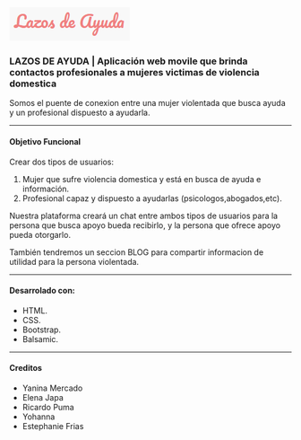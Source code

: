 ![Con titulo](assets/images/logo.png "titulo")
### LAZOS DE AYUDA | Aplicación web movile que brinda contactos profesionales a mujeres victimas de violencia domestica

Somos el puente de conexion entre una mujer violentada que busca ayuda y un profesional dispuesto a ayudarla.
___
#### Objetivo Funcional
Crear dos tipos de usuarios:
1. Mujer que sufre violencia domestica y está en busca de ayuda e información.
2. Profesional capaz y dispuesto a ayudarlas (psicologos,abogados,etc).

Nuestra plataforma creará un chat entre ambos tipos de usuarios para la persona que busca apoyo bueda recibirlo, y la persona que ofrece apoyo pueda otorgarlo.

También tendremos un seccion BLOG para compartir informacion de utilidad para la persona violentada.
___

#### Desarrolado con:
- HTML.
- CSS.
- Bootstrap.
- Balsamic.
___
#### Creditos
- Yanina Mercado
- Elena Japa
- Ricardo Puma
- Yohanna
- Estephanie Frias
